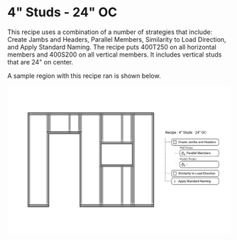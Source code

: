 # 4" Studs - 24" OC

This recipe uses a combination of a number of strategies that include: Create Jambs and Headers, Parallel Members, Similarity to Load Direction, and Apply Standard Naming.  The recipe puts 400T250 on all horizontal members and 400S200 on all vertical members.  It includes vertical studs that are 24" on center.

A sample region with this recipe ran is shown below.

![4" Studs - 16" OC](/assets/objects/regions/recipes/built-in/4_24oc.png)
